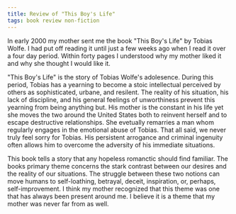 ```yaml
---
title: Review of "This Boy's Life"
tags: book review non-fiction
--- 
```


In early 2000 my mother sent me the book "This Boy's Life" by Tobias
Wolfe. I had put off reading it until just a few weeks ago when I read
it over a four day period. Within forty pages I understood why my
mother liked it and why she thought I would like it. 

"This Boy's Life" is the story of Tobias Wolfe's adolesence. During
this period, Tobias has a yearning to become a stoic intellectual
perceived by others as sophisticated, urbane, and resilent. The
reality of his situation, his lack of discipline, and his general
feelings of unworthiness prevent this yearning from being anything
but. His mother is the constant in his life yet she moves the two
around the United States both to reinvent herself and to escape
destructive relationships. She evetually remarries a man whom
regularly engages in the emotional abuse of Tobias. That all said, we
never truly feel sorry for Tobias. His persistent arrogance and
criminal ingenuity often allows him to overcome the adversity of his
immediate situations.

This book tells a story that any hopeless romanctic should find
familiar.  The books primary theme concerns the stark contrast between
our desires and the reality of our situations. The struggle between
these two notions can move humans to self-loathing, betrayal, deceit,
inspiration, or, perhaps, self-improvement. I think my mother
recognized that this theme was one that has always been present around
me. I believe it is a theme that my mother was never far from as well.
